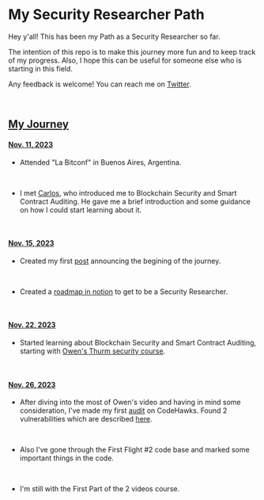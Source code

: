 # My Security Researcher Path

 Hey y'all! This has been my Path as a Security Researcher so far.

 The intention of this repo is to make this journey more fun and to keep track of my progress. Also, I hope this can be useful for someone else who is starting in this field.

 Any feedback is welcome! You can reach me on [Twitter](https://twitter.com/FerrerasManuel).

<br>

## <u>My Journey</u>

#### <u>Nov. 11, 2023</u>

- Attended "La Bitconf" in Buenos Aires, Argentina.
<br>

- I met [Carlos](https://twitter.com/carlitox477), who introduced me to Blockchain Security and Smart Contract Auditing. He gave me a brief introduction and some guidance on how I could start learning about it.
<br>

#### <u>Nov. 15, 2023</u>

- Created my first [post](https://twitter.com/FerrerasManuel/status/1724933936067793244) announcing the begining of the journey.
<br>

- Created a [roadmap in notion](https://manuelferreras.notion.site/Smart-Contracts-Audit-Roadmap-33509c4f359542dfb8ad720b46b200b7?pvs=4) to get to be a Security Researcher.
<br>

#### <u>Nov. 22, 2023</u>

- Started learning about Blockchain Security and Smart Contract Auditing, starting with [Owen's Thurm security course](https://www.youtube.com/watch?v=DRZogmD647U&t=2s).
<br>

#### <u>Nov. 26, 2023</u>

- After diving into the most of Owen's video and having in mind some consideration, I've made my first [audit](https://www.codehawks.com/contests/clnuo221v0001l50aomgo4nyn) on CodeHawks. Found 2 vulnerabilities which are described [here](https://github.com/ManuelFerreras/security-researcher-path/blob/main/Audits/CodeHawks/First%20Flights/First%20Flights%20%231%3A%20PasswordStore/audit.md).
<br>

- Also I've gone through the First Flight #2 code base and marked some important things in the code.
<br>

- I'm still with the First Part of the 2 videos course.
<br>